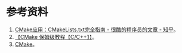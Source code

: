 # 参考资料

1. [CMake应用：CMakeLists.txt完全指南 - 很酷的程序员的文章 - 知乎](https://zhuanlan.zhihu.com/p/371257515)。
2. [【CMake 保姆级教程【C/C++】】](https://www.bilibili.com/video/BV14s4y1g7Zj/?p=3&share_source=copy_web&vd_source=6b55cb6788b1952e04c06b095d772810)。
3. [CMake](https://subingwen.cn/categories/CMake/)。